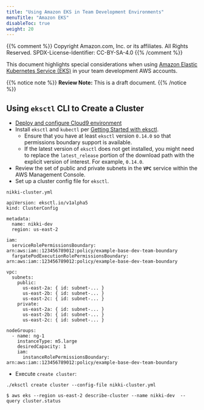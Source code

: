 ```yaml
---
title: "Using Amazon EKS in Team Development Environments"
menuTitle: "Amazon EKS"
disableToc: true
weight: 20
---
```


{{% comment %}}
Copyright Amazon.com, Inc. or its affiliates. All Rights Reserved.
SPDX-License-Identifier: CC-BY-SA-4.0
{{% /comment %}}

This document highlights special considerations when using [Amazon Elastic Kubernetes Service (EKS)](https://aws.amazon.com/eks/) in your team development AWS accounts.

{{% notice note %}}
**Review Note:** This is a draft document.
{{% /notice %}}

## Using `eksctl` CLI to Create a Cluster

* [Deploy and configure Cloud9 environment](3-2-getting-started-guide-dev-team-members.md#using-aws-cloud9-web-ide)
* Install `eksctl` and `kubectl` per [Getting Started with eksctl](https://docs.aws.amazon.com/eks/latest/userguide/getting-started-eksctl.html).
  * Ensure that you have at least `eksctl` version `0.14.0` so that permissions boundary support is available.
  * If the latest version of `eksctl` does not get installed, you might need to replace the `latest_release` portion of the download path with the explicit version of interest. For example, `0.14.0`.
* Review the set of public and private subnets in the **`VPC`** service within the AWS Management Console.
* Set up a cluster config file for `eksctl`.

`nikki-cluster.yml`

```
apiVersion: eksctl.io/v1alpha5
kind: ClusterConfig

metadata:
  name: nikki-dev
  region: us-east-2

iam:
  serviceRolePermissionsBoundary: arn:aws:iam::123456789012:policy/example-base-dev-team-boundary
  fargatePodExecutionRolePermissionsBoundary: arn:aws:iam::123456789012:policy/example-base-dev-team-boundary

vpc:
  subnets:
    public:
      us-east-2a: { id: subnet-... }
      us-east-2b: { id: subnet-... }
      us-east-2c: { id: subnet-... }
    private:
      us-east-2a: { id: subnet-... }
      us-east-2b: { id: subnet-... }
      us-east-2c: { id: subnet-... }

nodeGroups:
  - name: ng-1
    instanceType: m5.large
    desiredCapacity: 1
    iam:
      instanceRolePermissionsBoundary: arn:aws:iam::123456789012:policy/example-base-dev-team-boundary
```

* Execute `create cluster`:

```
./eksctl create cluster --config-file nikki-cluster.yml
```

```
$ aws eks --region us-east-2 describe-cluster --name nikki-dev  --query cluster.status                                  
```
